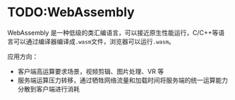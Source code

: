 # TODO:WebAssembly

WebAssembly 是一种低级的类汇编语言，可以接近原生性能运行，C/C++等语言可以通过编译器编译成`.wasm`文件，浏览器可以运行`.wasm`。

应用方向：

- 客户端高运算要求场景，视频剪辑、图片处理、VR 等
- 服务端运算压力转移，通过牺牲网络流量和加载时间将服务端的统一运算能力分散到客户端进行消耗
